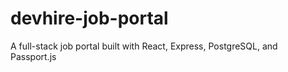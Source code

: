# devhire-job-portal
 A full-stack job portal built with React, Express, PostgreSQL, and Passport.js
